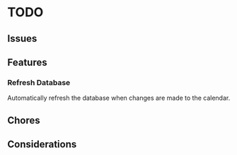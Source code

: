 # TODO
## Issues

## Features

### Refresh Database
Automatically refresh the database when changes are made to the calendar.

## Chores

## Considerations


